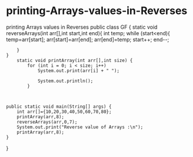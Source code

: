 # printing-Arrays-values-in-Reverses
printing Arrays  values  in Reverses
public class GF {
    static void reverseArrays(int arr[],int start,int end){
        int temp;
        while (start<end){
              temp=arr[start];
              arr[start]=arr[end];
              arr[end]=temp;
              start++;
              end--;

        }
    }
        static void printArray(int arr[],int size) {
            for (int i = 0; i < size; i++)
                System.out.print(arr[i] + " ");

                System.out.println();
            }



    public static void main(String[] args) {
        int arr[]={10,20,30,40,50,60,70,80};
        printArray(arr,8);
        reverseArrays(arr,0,7);
        System.out.print("Reverse value of Arrays :\n");
        printArray(arr,8);
    }
}
